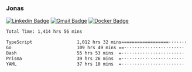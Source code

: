 ### Jonas
[![Linkedin Badge](https://img.shields.io/badge/-Jonas%20Neto-9933F7?style=flat-square&logo=Linkedin&logoColor=white&link=https://www.linkedin.com/in/jonas-nogueira-neto/)](https://www.linkedin.com/in/jonas-nogueira-neto/)
[![Gmail Badge](https://img.shields.io/badge/-nogueiraneto.jonas@gmail.com-9933F7?style=flat-square&logo=Gmail&logoColor=white&link=mailto:nogueiraneto.jonas@gmail.com)](mailto:nogueiraneto.jonas@gmail.com)
[![Docker Badge](https://img.shields.io/badge/-DockerHub-9933F7?style=flat-square&logo=Docker&logoColor=white&link=https://hub.docker.com/u/jonasssneto)](https://hub.docker.com/u/jonasssneto)


<!--START_SECTION:waka-->

```txt
Total Time: 1,414 hrs 56 mins

TypeScript                 1,012 hrs 32 mins==================·······   70.81 %
Go                         109 hrs 49 mins ==·······················   07.68 %
Bash                       55 hrs 53 mins  =························   03.91 %
Prisma                     39 hrs 26 mins  =························   02.76 %
YAML                       37 hrs 10 mins  =························   02.60 %
```

<!--END_SECTION:waka-->
###
